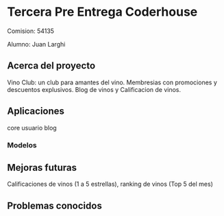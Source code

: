 # Tercera Pre Entrega Coderhouse

Comision: 54135

Alumno: Juan Larghi

## Acerca del proyecto

Vino Club: un club para amantes del vino. Membresias con promociones y descuentos explusivos. Blog de vinos y Calificacion de vinos.

## Aplicaciones

core
usuario
blog

### Modelos



## Mejoras futuras

Calificaciones de vinos (1 a 5 estrellas), ranking de vinos (Top 5 del mes)

## Problemas conocidos